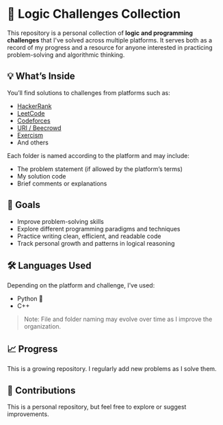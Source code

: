# 🧠 Logic Challenges Collection

This repository is a personal collection of **logic and programming challenges** that I've solved across multiple platforms. It serves both as a record of my progress and a resource for anyone interested in practicing problem-solving and algorithmic thinking.

## 💡 What’s Inside

You’ll find solutions to challenges from platforms such as:

- [HackerRank](https://www.hackerrank.com/)
- [LeetCode](https://leetcode.com/)
- [Codeforces](https://codeforces.com/)
- [URI / Beecrowd](https://www.beecrowd.com.br/)
- [Exercism](https://exercism.io/)
- And others

Each folder is named according to the platform and may include:

- The problem statement (if allowed by the platform’s terms)
- My solution code
- Brief comments or explanations

## 🚀 Goals

- Improve problem-solving skills
- Explore different programming paradigms and techniques
- Practice writing clean, efficient, and readable code
- Track personal growth and patterns in logical reasoning

## 🛠️ Languages Used

Depending on the platform and challenge, I’ve used:

- Python 🐍
- C++


> Note: File and folder naming may evolve over time as I improve the organization.

## 📈 Progress

This is a growing repository. I regularly add new problems as I solve them.

## 🤝 Contributions

This is a personal repository, but feel free to explore or suggest improvements.
